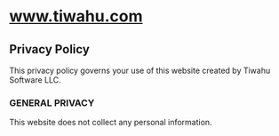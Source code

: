 # www.tiwahu.com

## Privacy Policy

This privacy policy governs your use of this website created by Tiwahu Software
LLC.

### GENERAL PRIVACY

This website does not collect any personal information.
